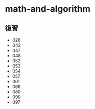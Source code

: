 # math-and-algorithm

## 復習

- 026
- 042
- 047
- 048
- 052
- 053
- 054
- 057
- 061
- 068
- 080
- 090
- 097
